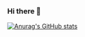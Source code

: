 ### Hi there 👋
[![Anurag's GitHub stats](https://github-readme-stats.vercel.app/api?username=DrIronfist)](https://github.com/anuraghazra/github-readme-stats)
<!--
**DrIronfist/DrIronfist** is a ✨ _special_ ✨ repository because its `README.md` (this file) appears on your GitHub profile.

Here are some ideas to get you started:

- 🔭 I’m currently working on ...
- 🌱 I’m currently learning ...
- 👯 I’m looking to collaborate on ...
- 🤔 I’m looking for help with ...
- 💬 Ask me about ...
- 📫 How to reach me: ...
- 😄 Pronouns: ...
- ⚡ Fun fact: ...
-->
